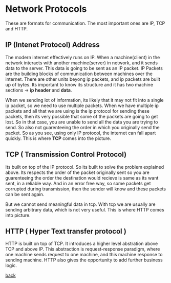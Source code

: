 # Network Protocols
These are formats for communication. The most important ones are IP, TCP and HTTP.

## IP (Intenet Protocol) Address

The modern internet effectively runs on IP. When a machine(client) in the network interacts with another machine(server) in network, and it sends data to the server. This data is going to be sent as an IP packet. IP Packets are the building blocks of communication between machines over the internet. There are other units beyong ip packets, and ip packets are built up of bytes. Its important to know its structure and it has two machine sections -> **ip header** and **data**.

When we sending lot of information, its likely that it may not fit into a single ip packet, so we need to use multiple packets. When we have multiple ip packets and all that we are using is the ip protocol for sending these packets, then its very possible that some of the packets are going to get lost. So in that case, you are unable to send all the data you are trying to send. So also not guarenteeing the order in which you originally send the packet. So as you see, using only IP protocol, the internet can fall apart quickly. This is where **TCP** comes into the picture.

## TCP ( Transmission Control Protocol)
Its built on top of the IP protocol. So its built to solve the problem explained above. Its respects the order of the packet originally sent so you are guarenteeing the order the destination would recieve is same as its want sent, in a reliable way. And in an error free way, so some packets get corrupted during transmission, then the sender will know and these packets can be sent again.

But we cannot send meaningful data in tcp. With tcp we are usually are sending arbitrary data, which is not very useful. This is where HTTP comes into picture.

## HTTP ( Hyper Text transfer protocol )
HTTP is built on top of TCP. It introduces a higher level abstration above TCP and above IP. This abstraction is request-response paradigm, where one machine sends request to one machine, and this machine response to sending machine. HTTP also gives the opportunity to add further business logic.

[back](../SystemDesign.md)